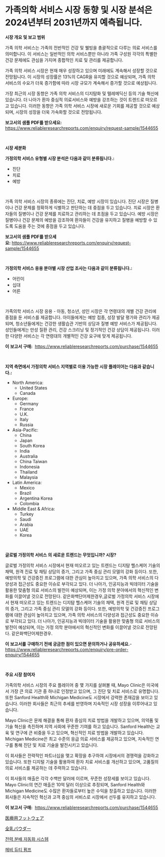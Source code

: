 <p><h1>가족의학 서비스 시장 동향 및 시장 분석은 2024년부터 2031년까지 예측됩니다.</h1></p><p><strong>시장 개요 및 보고 범위</strong></p>
<p><p>가족 의학 서비스는 가족의 전반적인 건강 및 웰빙을 총괄적으로 다루는 의료 서비스를 의미합니다. 이 서비스는 일반적인 의학 서비스뿐만 아니라 가족 구성원 각각의 특별한 건강 문제에도 관심을 가지며 종합적인 치료 및 관리를 제공합니다.</p><p>가족 의학 서비스 시장은 현재 매우 성장하고 있으며 미래에도 계속해서 성장할 것으로 전망됩니다. 이 시장의 성장률은 13%의 CAGR을 유지할 것으로 예상되며, 가족 의학 서비스의 수요가 더욱 증가함에 따라 시장 규모가 계속해서 증가할 것으로 예상됩니다.</p><p>가장 최근의 시장 동향은 가족 의학 서비스의 디지턈화 및 텔레메딕신 등의 기술 혁신에 있습니다. 더 나아가 환자 중심적 의료서비스와 예방을 강조하는 것이 트렌드로 떠오르고 있습니다. 이러한 동향은 가족 의학 서비스 시장에 새로운 기회를 제공할 것으로 예상되며, 시장의 성장을 더욱 가속화할 것으로 전망됩니다.</p></p>
<p><strong>보고서의 샘플 PDF를 받으세요:</strong> <a href="https://www.reliableresearchreports.com/enquiry/request-sample/1544655">https://www.reliableresearchreports.com/enquiry/request-sample/1544655</a></p>
<p>&nbsp;</p>
<p><strong>시장 세분화</strong></p>
<p><strong>가정의학 서비스 유형별 시장 분석은 다음과 같이 분류됩니다.:</strong></p>
<p><ul><li>진단</li><li>치료</li><li>예방</li></ul></p>
<p>&nbsp;</p>
<p><p>가족 의학 서비스 시장의 종류에는 진단, 치료, 예방 시장이 있습니다. 진단 시장은 질병이나 건강 문제를 정확하게 식별하고 판단하는 데 중점을 두고 있습니다. 치료 시장은 환자들의 질병이나 건강 문제를 치료하고 관리하는 데 초점을 두고 있습니다. 예방 시장은 질병이나 건강 문제의 예방을 강조하여 환자들이 건강을 유지하고 질병을 예방할 수 있도록 도움을 주는 것에 중점을 두고 있습니다.</p></p>
<p><strong>보고서의 샘플 PDF를 받으세요:</strong>&nbsp;<a href="https://www.reliableresearchreports.com/enquiry/request-sample/1544655">https://www.reliableresearchreports.com/enquiry/request-sample/1544655</a></p>
<p>&nbsp;</p>
<p><strong> 가정의학 서비스 응용 분야별 시장 산업 조사는 다음과 같이 분류됩니다.:</strong></p>
<p><ul><li>어린이</li><li>십대</li><li>어른</li></ul></p>
<p>&nbsp;</p>
<p><p>가족의학 서비스 시장 응용 - 아동, 청소년, 성인 시장은 각 연령대의 개별 건강 관리에 중점을 둔 서비스를 제공합니다. 아이들에게는 예방 접종, 성장 발달 평가와 관리가 제공되며, 청소년들에게는 건강한 생활습관 기반의 상담과 질병 예방 서비스가 제공됩니다. 성인들에게는 만성 질환 관리, 건강 스크리닝 및 정기적인 건강 상담이 제공됩니다. 이러한 다양한 서비스는 각 연령대의 개별적인 건강 요구에 맞게 제공됩니다.</p></p>
<p><strong>이 보고서 구매:</strong>&nbsp; <a href="https://www.reliableresearchreports.com/purchase/1544655">https://www.reliableresearchreports.com/purchase/1544655</a></p>
<p>&nbsp;</p>
<p><strong>지역 측면에서 가정의학 서비스 지역별로 이용 가능한 시장 플레이어는 다음과 같습니다.:</strong></p>
<p><ul>
    <li>
        North America:
        <ul>
            <li>United States</li>
            <li>Canada</li>
        </ul>
    </li>
    <li>
        Europe:
        <ul>
            <li>Germany</li>
            <li>France</li>
            <li>U.K.</li>
            <li>Italy</li>
            <li>Russia</li>
        </ul>
    </li>
    <li>
        Asia-Pacific:
        <ul>
            <li>China</li>
            <li>Japan</li>
            <li>South Korea</li>
            <li>India</li>
            <li>Australia</li>
            <li>China Taiwan</li>
            <li>Indonesia</li>
            <li>Thailand</li>
            <li>Malaysia</li>
        </ul>
    </li>
    <li>
        Latin America:
        <ul>
            <li>Mexico</li>
            <li>Brazil</li>
            <li>Argentina Korea</li>
            <li>Colombia</li>
        </ul>
    </li>
    <li>
        Middle East & Africa:
        <ul>
            <li>Turkey</li>
            <li>Saudi</li>
            <li>Arabia</li>
            <li>UAE</li>
            <li>Korea</li>
        </ul>
    </li>
    </ul></p>
<p>&nbsp;</p>
<p><strong>글로벌 가정의학 서비스 의 새로운 트렌드는 무엇입니까? 시장?</strong></p>
<p><p>글로벌 가정의학 서비스 시장에서 현재 떠오르고 있는 트렌드는 디지턈 헬스케어 기술의 채택, 원격 진료 및 채팅 상담의 증가, 그리고 가족 중심 관리 모델의 강화 등이다. 또한, 예방의학 및 건강증진 프로그램에 대한 관심이 높아지고 있으며, 가족 의학 서비스의 다양성과 접근성도 중요한 이슈로 부각되고 있다. 더 나아가, 인공지능과 빅데이터 기술을 활용한 맞춤형 의료 서비스의 발전이 예상되며, 이는 가정 의학 분야에서의 혁신적인 변화를 이끌어낼 것으로 전망된다. 같은화백단어제한경우,글로벌 가정의학 서비스 시장에서 현재 떠오르고 있는 트렌드는 디지턈 헬스케어 기술의 채택, 원격 진료 및 채팅 상담의 증가, 그리고 가족 중심 관리 모델의 강화 등이다. 또한, 예방의학 및 건강증진 프로그램에 대한 관심이 높아지고 있으며, 가족 의학 서비스의 다양성과 접근성도 중요한 이슈로 부각되고 있다. 더 나아가, 인공지능과 빅데이터 기술을 활용한 맞춤형 의료 서비스의 발전이 예상되며, 이는 가정 의학 분야에서의 혁신적인 변화를 이끌어낼 것으로 전망된다. 같은화백단어제한경우.</p></p>
<p><strong>이 보고서를 구매하기 전에 궁금한 점이 있으면 문의하거나 공유하세요.</strong>- <a href="https://www.reliableresearchreports.com/enquiry/pre-order-enquiry/1544655">https://www.reliableresearchreports.com/enquiry/pre-order-enquiry/1544655</a></p>
<p>&nbsp;</p>
<p><strong>주요 시장 참여자</strong></p>
<p><p>가족의학 서비스 시장의 주요 플레이어 중 몇 가지를 살펴볼 때, Mayo Clinic은 미국에서 가장 큰 의료 기관 중 하나로 인정받고 있으며, 그 진단 및 치료 서비스로 유명합니다. 또한 Sanford Health와 Michigan Medicine도 시장에서 강력한 존재감을 보이고 있습니다. 이러한 회사들은 최근의 추세를 반영하며 지속적인 시장 성장을 이루어내고 있습니다.</p><p>Mayo Clinic은 문제 해결을 통해 환자 중심의 치료 방법을 개발하고 있으며, 의약품 및 기술 혁신을 촉진하며 지역 사회에 꾸준한 기여를 하고 있습니다. Sanford Health는 교육 및 연구에 큰 비중을 두고 있으며, 혁신적인 치료 방법을 개발하고 있습니다. Michigan Medicine은 최고 수준의 응급 의료 서비스를 제공하고 있으며, 지속적인 연구를 통해 진단 및 치료 기술을 발전시키고 있습니다.</p><p>이 회사들은 전략적인 파트너십을 맺고 확장을 추구하여 시장에서의 경쟁력을 강화하고 있습니다. 또한 디지털 기술을 활용하여 환자 치료 서비스를 개선하고 있으며, 고품질의 의료 서비스를 제공하는 데 주력하고 있습니다.</p><p>이 회사들의 매출은 각각 수백만 달러에 이르며, 꾸준한 성장세를 보이고 있습니다. Mayo Clinic의 연간 매출은 10억 달러 이상으로 추정되며, Sanford Health와 Michigan Medicine도 수많은 환자들로부터 높은 수익을 창출하고 있습니다. 이러한 회사들은 지속적인 혁신과 고객 중심의 서비스로 시장에서 선두를 유지하고 있습니다.</p></p>
<p><strong>이 보고서 구매:</strong>&nbsp;&nbsp;<a href="https://www.reliableresearchreports.com/purchase/1544655">https://www.reliableresearchreports.com/purchase/1544655</a></p>
<p><p><a href="https://medium.com/@jonathanforsyth44/%E5%8C%BB%E7%99%82%E7%94%A8%E5%B1%A5%E7%89%A9%E5%B8%82%E5%A0%B4%E3%81%AE%E6%B4%9E%E5%AF%9F-%E5%B8%82%E5%A0%B4%E5%8B%95%E5%90%91-%E6%88%90%E9%95%B7-2024%E5%B9%B4%E3%81%8B%E3%82%892031%E5%B9%B4%E3%81%BE%E3%81%A7%E3%81%AE%E4%BA%88%E6%B8%AC-c11df2bac9f0">医療用フットウェア</a></p><p><a href="https://medium.com/@nic.neale/%E5%85%A8%E8%84%82%E4%B9%B3%E7%B2%89%E5%B8%82%E5%A0%B4%E5%B1%95%E6%9C%9B-%E7%94%A3%E6%A5%AD%E6%A6%82%E8%A6%81%E3%81%A8%E4%BA%88%E6%B8%AC-2024%E5%B9%B4%E3%81%8B%E3%82%892031%E5%B9%B4%E3%81%BE%E3%81%A7-f1b0c1dd11a3">全乳パウダー</a></p><p><a href="https://medium.com/@marchall15/%EC%A0%84%EA%B8%B0-%EA%B3%B5%EA%B8%89-%EC%9E%90%EB%8F%99%ED%99%94-%EC%8B%9C%EC%8A%A4%ED%85%9C-%EC%8B%9C%EC%9E%A5-%EB%B6%84%EC%84%9D-%EB%B0%8F-%EC%82%AC%EC%9D%B4%EC%A6%88-%EC%98%88%EC%B8%A1%EC%9D%80-2024%EB%85%84%EB%B6%80%ED%84%B0-2031%EB%85%84%EA%B9%8C%EC%A7%80%EC%9D%98-%EA%B8%B0%EA%B0%84%EC%9D%84-%EB%8C%80%EC%83%81%EC%9C%BC%EB%A1%9C-%ED%95%A9%EB%8B%88%EB%8B%A4-6538e0a8c453">전력 분배 자동화 시스템</a></p><p><a href="https://medium.com/@marchall15/%ED%97%A4%EB%B9%84-%EB%93%80%ED%8B%B0-%ED%8E%8C%ED%94%84-%EC%8B%9C%EC%9E%A5-%EC%8B%9C%EC%9E%A5-%EC%A0%90%EC%9C%A0%EC%9C%A8-%EC%8B%9C%EC%9E%A5-%ED%8A%B8%EB%A0%8C%EB%93%9C-%EB%B0%8F-%EB%AF%B8%EB%9E%98-%EC%84%B1%EC%9E%A5-%ED%83%90%EC%83%89-2978d063da64">헤비 듀티 펌프</a></p></p>
